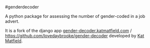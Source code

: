 #genderdecoder

A python package for assessing the number of gender-coded in a job advert.

It is a fork of the django app [gender-decoder.katmatfield.com](http://gender-decoder.katmatfield.com) / https://github.com/lovedaybrooke/gender-decoder developed by [Kat Matfield](http://www.katmatfield.com).